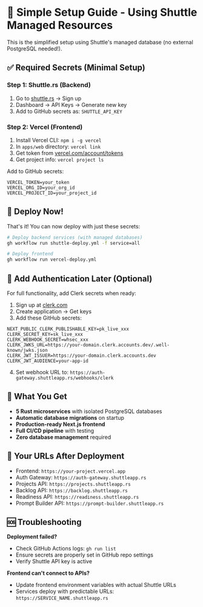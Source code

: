 # 🚀 Simple Setup Guide - Using Shuttle Managed Resources

This is the simplified setup using Shuttle's managed database (no external PostgreSQL needed!).

## ✅ Required Secrets (Minimal Setup)

### Step 1: Shuttle.rs (Backend)

1. Go to [shuttle.rs](https://shuttle.rs) → Sign up
2. Dashboard → API Keys → Generate new key
3. Add to GitHub secrets as: `SHUTTLE_API_KEY`

### Step 2: Vercel (Frontend)

1. Install Vercel CLI: `npm i -g vercel`
2. In `apps/web` directory: `vercel link`
3. Get token from [vercel.com/account/tokens](https://vercel.com/account/tokens)
4. Get project info: `vercel project ls`

Add to GitHub secrets:

```
VERCEL_TOKEN=your_token
VERCEL_ORG_ID=your_org_id
VERCEL_PROJECT_ID=your_project_id
```

## 🎯 Deploy Now!

That's it! You can now deploy with just these secrets:

```bash
# Deploy backend services (with managed databases)
gh workflow run shuttle-deploy.yml -f service=all

# Deploy frontend
gh workflow run vercel-deploy.yml
```

## 🔐 Add Authentication Later (Optional)

For full functionality, add Clerk secrets when ready:

1. Sign up at [clerk.com](https://clerk.com)
2. Create application → Get keys
3. Add these GitHub secrets:

```
NEXT_PUBLIC_CLERK_PUBLISHABLE_KEY=pk_live_xxx
CLERK_SECRET_KEY=sk_live_xxx
CLERK_WEBHOOK_SECRET=whsec_xxx
CLERK_JWKS_URL=https://your-domain.clerk.accounts.dev/.well-known/jwks.json
CLERK_JWT_ISSUER=https://your-domain.clerk.accounts.dev
CLERK_JWT_AUDIENCE=your-app-id
```

4. Set webhook URL to: `https://auth-gateway.shuttleapp.rs/webhooks/clerk`

## 📝 What You Get

- **5 Rust microservices** with isolated PostgreSQL databases
- **Automatic database migrations** on startup
- **Production-ready Next.js frontend**
- **Full CI/CD pipeline** with testing
- **Zero database management** required

## 🔗 Your URLs After Deployment

- Frontend: `https://your-project.vercel.app`
- Auth Gateway: `https://auth-gateway.shuttleapp.rs`
- Projects API: `https://projects.shuttleapp.rs`
- Backlog API: `https://backlog.shuttleapp.rs`
- Readiness API: `https://readiness.shuttleapp.rs`
- Prompt Builder API: `https://prompt-builder.shuttleapp.rs`

## 🆘 Troubleshooting

**Deployment failed?**

- Check GitHub Actions logs: `gh run list`
- Ensure secrets are properly set in GitHub repo settings
- Verify Shuttle API key is active

**Frontend can't connect to APIs?**

- Update frontend environment variables with actual Shuttle URLs
- Services deploy with predictable URLs: `https://SERVICE_NAME.shuttleapp.rs`
